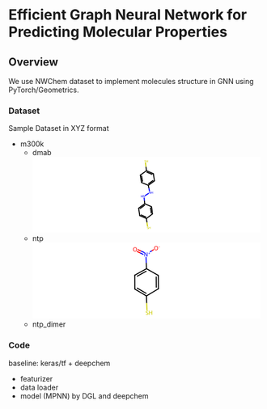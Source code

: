 # Efficient Graph Neural Network for Predicting Molecular Properties

## Overview

We use NWChem dataset to implement molecules structure in GNN using
PyTorch/Geometrics.

### Dataset

Sample Dataset in XYZ format
- m300k
   - dmab ![dmol](./fig/mol_dmab.png)
   - ntp ![ntp](./fig/mol_ntp.png)
   - ntp_dimer

### Code

baseline: keras/tf + deepchem 

- featurizer
- data loader
- model (MPNN) by DGL and deepchem 

